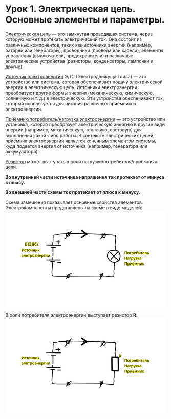 # Урок 1. Электрическая цепь. Основные элементы и параметры.

[Электрическая цепь](../../glossary_of_terms/index.md#Электрическая-цепь) — это замкнутая проводящая система, через которую может протекать электрический ток. Она состоит из различных компонентов, таких как источники энергии (например, батареи или генераторы), проводники (провода или кабели), элементы управления (выключатели, предохранители) и различные электрические устройства (резисторы, конденсаторы, лампочки и другие)

[Источник электроэнергии](../../glossary_of_terms/index.md#Источник-электроэнергии-ИЭЭ) ЭДС (Электродвижущая сила) — это устройство или система, которая обеспечивает подачу электрической энергии в электрическую цепь. Источники электроэнергии преобразуют другие формы энергии (механическую, химическую, солнечную и т. д.) в электрическую. Эти устройства обеспечивают ток, который используется для питания различных приёмников электроэнергии.

[Приёмник/потребитель/нагрузка электроэнергии](../../glossary_of_terms/index.md#Приемник-электроэнергии-ПЭЭ) —  это устройство или установка, которая преобразует электрическую энергию в другие виды энергии (например, механическую, тепловую, световую) для выполнения какой-либо работы. В контексте электрических цепей, приёмник электроэнергии является конечным элементом системы, куда подается энергия от источника (например, генератора или аккумулятора)

[Резистор](../../glossary_of_terms/index.md#Резистор) может выступать в роли нагрузки/потребителя/приёмника цепи.


**Во внутренней части источника напряжения ток протекает от минуса к плюсу.**

**Во внешней части схемы ток протекает от плюса к минусу.**


Схема замещения показывает основные свойства элементов. Электрокомпоненты представлены на схеме в виде моделей:
![Электрическая цепь.](../img/1.png "Электрическая цепь.")

В роли потребителя электроэнергии выступает резистор <strong>R</strong>:
![Электрическая цепь.](../img/1.1.png "Электрическая цепь.")

